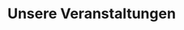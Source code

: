---
title: "Unsere Veranstaltungen"
description: ""
draft: false
bg_image: "images/main-bible.jpg"
---